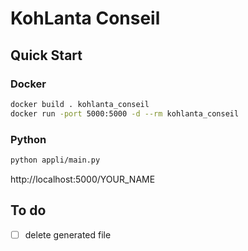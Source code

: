 # KohLanta Conseil

## Quick Start

### Docker

```bash
docker build . kohlanta_conseil
docker run -port 5000:5000 -d --rm kohlanta_conseil
```

### Python
```bash
python appli/main.py
```

http://localhost:5000/YOUR_NAME


## To do
- [ ] delete generated file